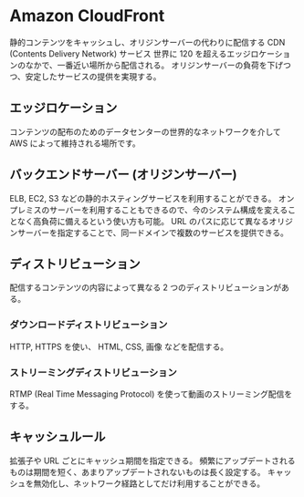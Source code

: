 # Amazon CloudFront
静的コンテンツをキャッシュし、オリジンサーバーの代わりに配信する CDN (Contents Delivery Network) サービス
世界に 120 を超えるエッジロケーションのなかで、一番近い場所から配信される。
オリジンサーバーの負荷を下げつつ、安定したサービスの提供を実現する。

## エッジロケーション
コンテンツの配布のためのデータセンターの世界的なネットワークを介して AWS によって維持される場所です。

## バックエンドサーバー (オリジンサーバー)
ELB, EC2, S3 などの静的ホスティングサービスを利用することができる。
オンプレミスのサーバーを利用することもできるので、今のシステム構成を変えることなく高負荷に備えるという使い方も可能。
URL のパスに応じて異なるオリジンサーバーを指定することで、同一ドメインで複数のサービスを提供できる。

## ディストリビューション
配信するコンテンツの内容によって異なる 2 つのディストリビューションがある。

### ダウンロードディストリビューション
HTTP, HTTPS を使い、 HTML, CSS, 画像 などを配信する。

### ストリーミングディストリビューション
RTMP (Real Time Messaging Protocol) を使って動画のストリーミング配信をする。

## キャッシュルール
拡張子や URL ごとにキャッシュ期間を指定できる。
頻繁にアップデートされるものは期間を短く、あまりアップデートされないものは長く設定する。
キャッシュを無効化し、ネットワーク経路としてだけ利用することができる。
